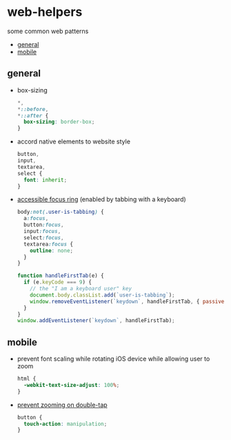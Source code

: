 # web-helpers

some common web patterns

<!-- START doctoc generated TOC please keep comment here to allow auto update -->
<!-- DON'T EDIT THIS SECTION, INSTEAD RE-RUN doctoc TO UPDATE -->


- [general](#general)
- [mobile](#mobile)

<!-- END doctoc generated TOC please keep comment here to allow auto update -->

## general

- box-sizing
  ```css
  *,
  *::before,
  *::after {
    box-sizing: border-box;
  }
  ```
- accord native elements to website style
  ```css
  button,
  input,
  textarea,
  select {
    font: inherit;
  }
  ```
- [accessible focus ring](https://hackernoon.com/removing-that-ugly-focus-ring-and-keeping-it-too-6c8727fefcd2) (enabled by tabbing with a keyboard)
  ```scss
  body:not(.user-is-tabbing) {
    a:focus,
    button:focus,
    input:focus,
    select:focus,
    textarea:focus {
      outline: none;
    }
  }
  ```
  ```js
  function handleFirstTab(e) {
    if (e.keyCode === 9) {
      // the "I am a keyboard user" key
      document.body.classList.add(`user-is-tabbing`);
      window.removeEventListener(`keydown`, handleFirstTab, { passive: true });
    }
  }
  window.addEventListener(`keydown`, handleFirstTab);
  ```

## mobile

- prevent font scaling while rotating iOS device while allowing user to zoom
  ```css
  html {
    -webkit-text-size-adjust: 100%;
  }
  ```
- [prevent zooming on double-tap](https://stackoverflow.com/questions/46167604/iphone-html-disable-double-tap-to-zoom)

  ```css
  button {
    touch-action: manipulation;
  }
  ```
